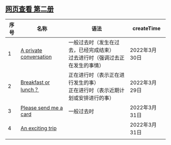 



## [网页查看 第二册](https://chenmx08.github.io/new-concept-english.github.io/)

| 序号 | 名称                                         | 语法                                                         | createTime    |
| ---- | -------------------------------------------- | ------------------------------------------------------------ | ------------- |
| 1    | [A private conversation](./新概念2/1/1.html) | 一般过去时（发生在过去，已经完成结束）<br/>过去进行时（强调过去正在发生的事情） | 2022年3月30日 |
| 2    | [Breakfast or lunch？](./新概念2/2/2.html)   | 正在进行时（表示正在进行发生的事）<br/>正在进行时（表示近期计划或安排进行的事） | 2022年3月29日 |
| 3    | [Please send me a card](./新概念2/3/3.html)  | 一般过去时                                                   | 2022年3月31日 |
| 4    | [An exciting trip](./新概念2/4/4.html)       |                                                              | 2022年3月31日 |
|      |                                              |                                                              |               |

 



